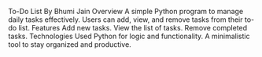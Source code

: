 To-Do List
By Bhumi Jain
Overview
A simple Python program to manage daily tasks effectively. Users can add, view, and remove tasks from their to-do list.
Features
Add new tasks.
View the list of tasks.
Remove completed tasks.
Technologies Used
Python for logic and functionality.
A minimalistic tool to stay organized and productive.
